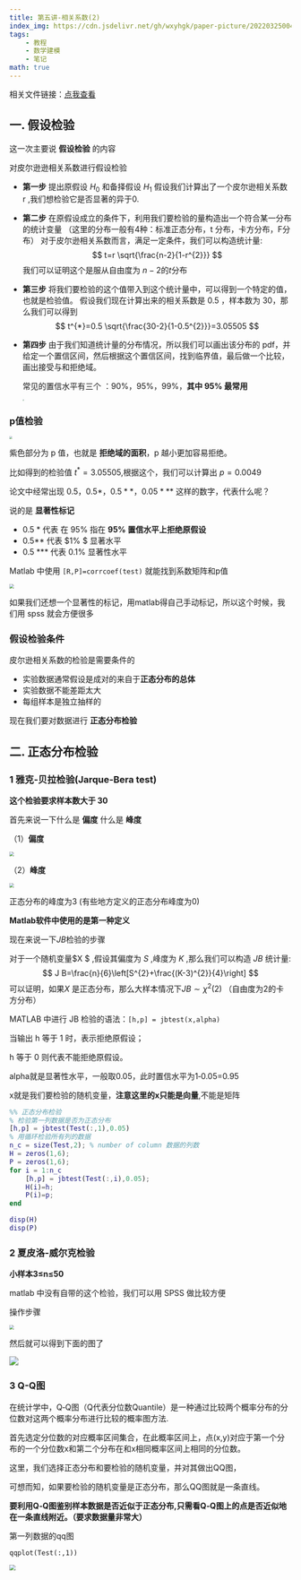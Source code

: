 ```yaml
---
title: 第五讲-相关系数(2)
index_img: https://cdn.jsdelivr.net/gh/wxyhgk/paper-picture/202203250041414.png
tags:
    - 教程
    - 数学建模
    - 笔记
math: true
---
```

相关文件链接：[点我查看](https://ougrk-my.sharepoint.com/:f:/g/personal/task_ougrk_onmicrosoft_com/EgWiIB6TUxpClwP-COy4AsMBrG37rpD0GLlDCxqsqCqX9w?e=oZSQgJ)

## 一. 假设检验

这一次主要说 **假设检验** 的内容

对皮尔逊逊相关系数进行假设检验

* **第一步**
  提出原假设 $H_0$ 和备择假设 $H_1$
  假设我们计算出了一个皮尔逊相关系数 r ,我们想检验它是否显著的异于0.

* **第二步**
  在原假设成立的条件下，利用我们要检验的量构造出一个符合某一分布的统计变量
  （这里的分布一般有4种：标准正态分布，t 分布，卡方分布，F分布）
  对于皮尔逊相关系数而言，满足一定条件，我们可以构造统计量:
  $$
  t=r \sqrt{\frac{n-2}{1-r^{2}}}
  $$
  我们可以证明这个是服从自由度为 $n-2$的$t$分布

* **第三步**
  将我们要检验的这个值带入到这个统计量中，可以得到一个特定的值，也就是检验值。
  假设我们现在计算出来的相关系数是 0.5 ，样本数为 30，那么我们可以得到 
  $$
  t^{*}=0.5 \sqrt{\frac{30-2}{1-0.5^{2}}}=3.05505
  $$

* **第四步**
  由于我们知道统计量的分布情况，所以我们可以画出该分布的 pdf，并给定一个置信区间，然后根据这个置信区间，找到临界值，最后做一个比较，画出接受与和拒绝域。

  常见的置信水平有三个 ：90%，95%，99%，**其中 95% 最常用**
  
  <img src="https://cdn.jsdelivr.net/gh/wxyhgk/paper-picture/202203270131603.png" style="zoom: 15%;" />

### p值检验

<img src="https://cdn.jsdelivr.net/gh/wxyhgk/paper-picture/202203271426505.png" style="zoom:33%;" />

紫色部分为 p 值，也就是 **拒绝域的面积**，p 越小更加容易拒绝。

比如得到的检验值 $t^*=3.05505$,根据这个，我们可以计算出 $p = 0.0049$



论文中经常出现 $0.5$，$0.5 *$，$0.5 **$，$0.05 ***$ 这样的数字，代表什么呢？

说的是 **显著性标记**

* 0.5 * 代表 在 $95 \%$ 指在 **95% 置信水平上拒绝原假设**
* 0.5** 代表 $1\% $ 显著水平
* 0.5 *** 代表 $0.1\%$  显著性水平



Matlab 中使用 `[R,P]=corrcoef(test)` 就能找到系数矩阵和p值

<img src="https://cdn.jsdelivr.net/gh/wxyhgk/paper-picture/202203271426506.png" style="zoom:50%;" />

如果我们还想一个显著性的标记，用matlab得自己手动标记，所以这个时候，我们用 spss 就会方便很多



### 假设检验条件

皮尔逊相关系数的检验是需要条件的

*  实验数据通常假设是成对的来自于**正态分布的总体**
* 实验数据不能差距太大
* 每组样本是独立抽样的



现在我们要对数据进行 **正态分布检验**



## 二. 正态分布检验

### 1 雅克‐贝拉检验(Jarque‐Bera test) 

**这个检验要求样本数大于 30**

首先来说一下什么是 **偏度** 什么是 **峰度** 

（1）**偏度**

<img src="https://cdn.jsdelivr.net/gh/wxyhgk/paper-picture/202203271426508.png" style="zoom:50%;" />

（2）**峰度**

<img src="https://cdn.jsdelivr.net/gh/wxyhgk/paper-picture/202203271426509.png" style="zoom:50%;" />

正态分布的峰度为3 (有些地方定义的正态分布峰度为0)

**Matlab软件中使用的是第一种定义**



现在来说一下$JB$检验的步骤

对于一个随机变量$X $ ,假设其偏度为 $S$ ,峰度为 $K$ ,那么我们可以构造 $JB$ 统计量:
$$
J B=\frac{n}{6}\left[S^{2}+\frac{(K-3)^{2}}{4}\right]
$$
可以证明，如果$X$ 是正态分布，那么大样本情况下$JB \sim \chi^2(2)$ （自由度为2的卡方分布）



MATLAB 中进行 JB 检验的语法：`[h,p] = jbtest(x,alpha)`

当输出 h 等于 1 时，表示拒绝原假设； 

h 等于 0 则代表不能拒绝原假设。



alpha就是显著性水平，一般取0.05，此时置信水平为1‐0.05=0.95

x就是我们要检验的随机变量，**注意这里的x只能是向量**,不能是矩阵

```matlab
%% 正态分布检验
% 检验第一列数据是否为正态分布
[h,p] = jbtest(Test(:,1),0.05)
% 用循环检验所有列的数据
n_c = size(Test,2); % number of column 数据的列数
H = zeros(1,6);
P = zeros(1,6);
for i = 1:n_c
	[h,p] = jbtest(Test(:,i),0.05);
	H(i)=h;
	P(i)=p;
end

disp(H)
disp(P)
```



### 2 夏皮洛‐威尔克检验

**小样本3≤n≤50**

matlab 中没有自带的这个检验，我们可以用 SPSS 做比较方便



操作步骤

<img src="https://cdn.jsdelivr.net/gh/wxyhgk/paper-picture/202203271426510.png" style="zoom:50%;" />



然后就可以得到下面的图了

![](https://cdn.jsdelivr.net/gh/wxyhgk/paper-picture/202203271426511.png)

### 3 Q-Q图

在统计学中，Q‐Q图（Q代表分位数Quantile）是一种通过比较两个概率分布的分位数对这两个概率分布进行比较的概率图方法.



首先选定分位数的对应概率区间集合，在此概率区间上，点(x,y)对应于第一个分布的一个分位数x和第二个分布在和x相同概率区间上相同的分位数。



这里，我们选择正态分布和要检验的随机变量，并对其做出QQ图，

可想而知，如果要检验的随机变量是正态分布，那么QQ图就是一条直线。



**要利用Q‐Q图鉴别样本数据是否近似于正态分布,只需看Q‐Q图上的点是否近似地在一条直线附近。（要求数据量非常大）**



第一列数据的qq图

`qqplot(Test(:,1))`

<img src="https://cdn.jsdelivr.net/gh/wxyhgk/paper-picture/202203271426512.png" style="zoom: 67%;" />

